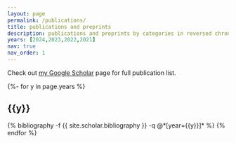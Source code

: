 ```yaml
---
layout: page
permalink: /publications/
title: publications and preprints
description: publications and preprints by categories in reversed chronological order.  
years: [2024,2023,2022,2021]
nav: true
nav_order: 1
---
```

<!-- _pages/publications.md -->


Check out [my Google Scholar](https://scholar.google.com/citations?user=OZeSbMEAAAAJ&hl=zh-CN) page for full publication list.

<div class="publications">
  
{%- for y in page.years %}
  <h2 class="year">{{y}}</h2>
  {% bibliography -f {{ site.scholar.bibliography }} -q @*[year={{y}}]* %}
{% endfor %}

</div>
